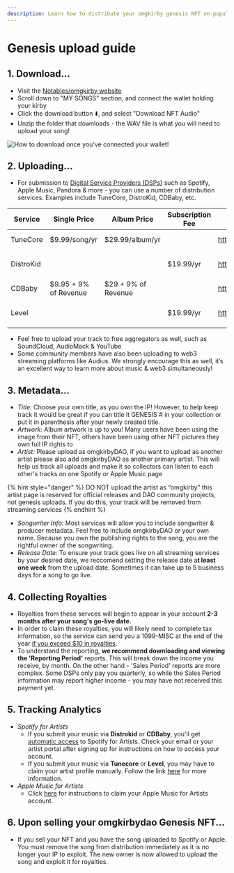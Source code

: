 ```yaml
---
description: Learn how to distribute your omgkirby genesis NFT on popular DSPs!
---
```


# Genesis upload guide

## **1. Download...**&#x20;

* Visit the [Notables/omgkirby website](https://www.notables.co/gallery/omgkirby)
* Scroll down to "MY SONGS" section, and connect the wallet holding your kirby
* Click the download button ⬇️, and select "Download NFT Audio"
* Unzip the folder that downloads - the WAV file is what you will need to upload your song!

![How to download once you've connected your wallet!](<../.gitbook/assets/download kirby.gif>)

## **2. Uploading**…

* For submission to [Digital Service Providers (DSPs)](appendix/digital-service-providers-dsps.md) such as Spotify, Apple Music, Pandora & more - you can use a number of distribution services. Examples include TuneCore, DistroKid, CDBaby, etc.

| Service   | Single Price          | Album Price         | Subscription Fee | Link                      | Recommend if...               |
| --------- | --------------------- | ------------------- | ---------------- | ------------------------- | ----------------------------- |
| TuneCore  | $9.99/song/yr         | $29.99/album/yr     |                  | https://www.tunecore.com/ | ...uploading one kirby        |
| DistroKid |                       |                     | $19.99/yr        | https://distrokid.com/    | ...uploading multiple kirbies |
| CDBaby    | $9.95 + 9% of Revenue | $29 + 9% of Revenue |                  | https://cdbaby.com/       | ...uploading one kirby        |
| Level     |                       |                     | $19.99/yr        | https://levelmusic.com/   | ...uploading multiple kirbies |

* Feel free to upload your track to free aggregators as well, such as SoundCloud, AudioMack & YouTube
* Some community members have also been uploading to web3 streaming platforms like Audius. We strongly encourage this as well, it’s an excellent way to learn more about music & web3 simultaneously!

## **3. Metadata...**

* _Title:_ Choose your own title, as you own the IP! However, to help keep track it would be great if you can title it GENESIS # in your collection or put it in parenthesis after your newly created title.
* _Artwork:_ Album artwork is up to you! Many users have been using the image from their NFT, others have been using other NFT pictures they own full IP rights to
* _Artist:_ Please upload as omgkirbyDAO, if you want to upload as another artist please also add omgkirbyDAO as another primary artist. This will help us track all uploads and make it so collectors can listen to each other's tracks on one Spotify or Apple Music page&#x20;

{% hint style="danger" %}
DO NOT upload the artist as “omgkirby” this artist page is reserved for official releases and DAO community projects, not genesis uploads. If you do this, your track will be removed from streaming services
{% endhint %}

* _Songwriter Info:_ Most services will allow you to include songwriter & producer metadata. Feel free to include omgkirbyDAO or your own name. Because you own the publishing rights to the song, you are the rightful owner of the songwriting.
* _Release Date:_ To ensure your track goes live on all streaming services by your desired date, we reccomend setting the release date a**t least one week** from the upload date. Sometimes it can take up to 5 business days for a song to go live.

## **4. Collecting Royalties**

* Royalties from these servces will begin to appear in your account **2-3 months after your song's go-live date.**
* In order to claim these royalties, you will likely need to complete tax information, so the service can send you a 1099-MISC at the end of the year [if you exceed $10 in royalties](https://www.irs.gov/forms-pubs/about-form-1099-misc).
* To understand the reporting, **we recommend downloading and viewing the 'Reporting Period'** reports. This will break down the income you receive, by month. On the other hand - 'Sales Period' reports are more complex. Some DSPs only pay you quarterly, so while the Sales Period information may report higher income - you may have not received this payment yet.

## 5. Tracking Analytics

* _Spotify for Artists_
  * If you submit your music via **Distrokid** or **CDBaby**, you'll get [automatic access](https://artists.spotify.com/en/help/article/getting-access-to-spotify-for-artists) to Spotify for Artists. Check your email or your artist portal after signing up for instructions on how to access your account.
  * If you submit your music via **Tunecore** or **Level**, you may have to claim your artist profile manually. Follow the link [here](https://artists.spotify.com/c/team/access/artist) for more information.
* _Apple Music for Artists_
  * Click [here](https://artists.apple.com/support/1101-claim-your-account) for instructions to claim your Apple Music for Artists account.

## **6. Upon selling your omgkirbydao Genesis NFT...**&#x20;

* If you sell your NFT and you have the song uploaded to Spotify or Apple. You must remove the song from distribution immediately as it is no longer your IP to exploit. The new owner is now allowed to upload the song and exploit it for royalties.

